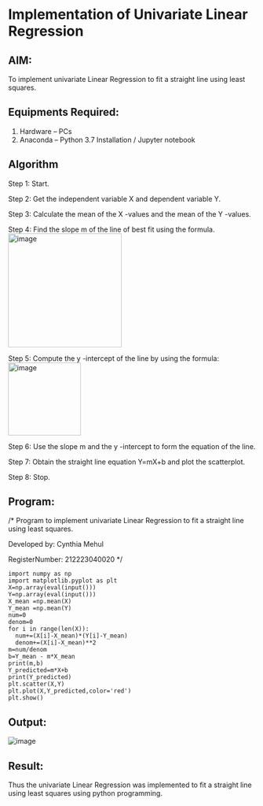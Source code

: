 # Implementation of Univariate Linear Regression
## AIM:
To implement univariate Linear Regression to fit a straight line using least squares.

## Equipments Required:
1. Hardware – PCs
2. Anaconda – Python 3.7 Installation / Jupyter notebook

## Algorithm
Step 1: Start.

Step 2: Get the independent variable X and dependent variable Y.

Step 3: Calculate the mean of the X -values and the mean of the Y -values.

Step 4: Find the slope m of the line of best fit using the formula. 
<img width="231" alt="image" src="https://user-images.githubusercontent.com/93026020/192078527-b3b5ee3e-992f-46c4-865b-3b7ce4ac54ad.png">

Step 5: Compute the y -intercept of the line by using the formula:
<img width="148" alt="image" src="https://user-images.githubusercontent.com/93026020/192078545-79d70b90-7e9d-4b85-9f8b-9d7548a4c5a4.png">

Step 6: Use the slope m and the y -intercept to form the equation of the line.

Step 7: Obtain the straight line equation Y=mX+b and plot the scatterplot.

Step 8: Stop.
   
## Program:

/*
Program to implement univariate Linear Regression to fit a straight line using least squares.

Developed by: Cynthia Mehul 

RegisterNumber: 212223040020 
*/
```
import numpy as np
import matplotlib.pyplot as plt
X=np.array(eval(input()))
Y=np.array(eval(input()))
X_mean =np.mean(X)
Y_mean =np.mean(Y)
num=0
denom=0
for i in range(len(X)):
  num+=(X[i]-X_mean)*(Y[i]-Y_mean)
  denom+=(X[i]-X_mean)**2
m=num/denom
b=Y_mean - m*X_mean
print(m,b)
Y_predicted=m*X+b
print(Y_predicted)
plt.scatter(X,Y)
plt.plot(X,Y_predicted,color='red') 
plt.show()
```

## Output:
![image](https://github.com/user-attachments/assets/b9120889-edfe-409c-912a-414f215d4b1f)



## Result:
Thus the univariate Linear Regression was implemented to fit a straight line using least squares using python programming.
